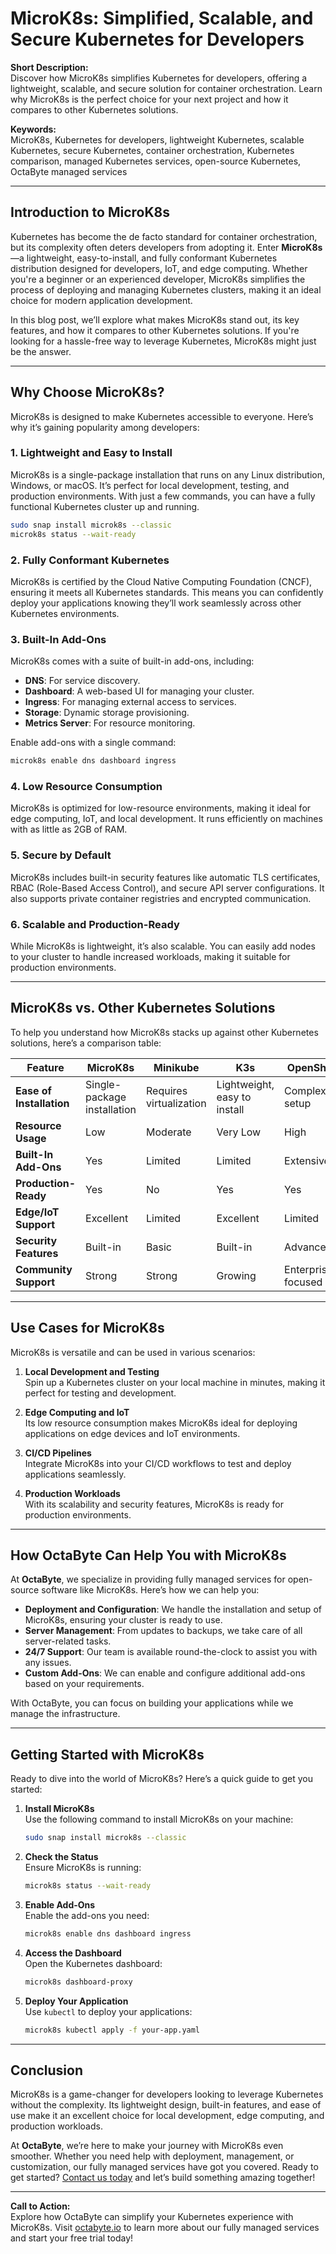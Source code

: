 # MicroK8s: Simplified, Scalable, and Secure Kubernetes for Developers

**Short Description:**  
Discover how MicroK8s simplifies Kubernetes for developers, offering a lightweight, scalable, and secure solution for container orchestration. Learn why MicroK8s is the perfect choice for your next project and how it compares to other Kubernetes solutions.

**Keywords:**  
MicroK8s, Kubernetes for developers, lightweight Kubernetes, scalable Kubernetes, secure Kubernetes, container orchestration, Kubernetes comparison, managed Kubernetes services, open-source Kubernetes, OctaByte managed services

---

## Introduction to MicroK8s

Kubernetes has become the de facto standard for container orchestration, but its complexity often deters developers from adopting it. Enter **MicroK8s**—a lightweight, easy-to-install, and fully conformant Kubernetes distribution designed for developers, IoT, and edge computing. Whether you're a beginner or an experienced developer, MicroK8s simplifies the process of deploying and managing Kubernetes clusters, making it an ideal choice for modern application development.

In this blog post, we’ll explore what makes MicroK8s stand out, its key features, and how it compares to other Kubernetes solutions. If you're looking for a hassle-free way to leverage Kubernetes, MicroK8s might just be the answer.

---

## Why Choose MicroK8s?

MicroK8s is designed to make Kubernetes accessible to everyone. Here’s why it’s gaining popularity among developers:

### 1. **Lightweight and Easy to Install**
MicroK8s is a single-package installation that runs on any Linux distribution, Windows, or macOS. It’s perfect for local development, testing, and production environments. With just a few commands, you can have a fully functional Kubernetes cluster up and running.

```bash
sudo snap install microk8s --classic
microk8s status --wait-ready
```

### 2. **Fully Conformant Kubernetes**
MicroK8s is certified by the Cloud Native Computing Foundation (CNCF), ensuring it meets all Kubernetes standards. This means you can confidently deploy your applications knowing they’ll work seamlessly across other Kubernetes environments.

### 3. **Built-In Add-Ons**
MicroK8s comes with a suite of built-in add-ons, including:
- **DNS**: For service discovery.
- **Dashboard**: A web-based UI for managing your cluster.
- **Ingress**: For managing external access to services.
- **Storage**: Dynamic storage provisioning.
- **Metrics Server**: For resource monitoring.

Enable add-ons with a single command:
```bash
microk8s enable dns dashboard ingress
```

### 4. **Low Resource Consumption**
MicroK8s is optimized for low-resource environments, making it ideal for edge computing, IoT, and local development. It runs efficiently on machines with as little as 2GB of RAM.

### 5. **Secure by Default**
MicroK8s includes built-in security features like automatic TLS certificates, RBAC (Role-Based Access Control), and secure API server configurations. It also supports private container registries and encrypted communication.

### 6. **Scalable and Production-Ready**
While MicroK8s is lightweight, it’s also scalable. You can easily add nodes to your cluster to handle increased workloads, making it suitable for production environments.

---

## MicroK8s vs. Other Kubernetes Solutions

To help you understand how MicroK8s stacks up against other Kubernetes solutions, here’s a comparison table:

| Feature                | MicroK8s                   | Minikube                  | K3s                       | OpenShift                 |
|------------------------|----------------------------|---------------------------|---------------------------|---------------------------|
| **Ease of Installation** | Single-package installation | Requires virtualization   | Lightweight, easy to install | Complex setup             |
| **Resource Usage**      | Low                        | Moderate                  | Very Low                  | High                      |
| **Built-In Add-Ons**    | Yes                        | Limited                   | Limited                   | Extensive                 |
| **Production-Ready**    | Yes                        | No                        | Yes                       | Yes                       |
| **Edge/IoT Support**    | Excellent                  | Limited                   | Excellent                 | Limited                   |
| **Security Features**   | Built-in                   | Basic                     | Built-in                  | Advanced                  |
| **Community Support**   | Strong                     | Strong                    | Growing                   | Enterprise-focused        |

---

## Use Cases for MicroK8s

MicroK8s is versatile and can be used in various scenarios:

1. **Local Development and Testing**  
   Spin up a Kubernetes cluster on your local machine in minutes, making it perfect for testing and development.

2. **Edge Computing and IoT**  
   Its low resource consumption makes MicroK8s ideal for deploying applications on edge devices and IoT environments.

3. **CI/CD Pipelines**  
   Integrate MicroK8s into your CI/CD workflows to test and deploy applications seamlessly.

4. **Production Workloads**  
   With its scalability and security features, MicroK8s is ready for production environments.

---

## How OctaByte Can Help You with MicroK8s

At **OctaByte**, we specialize in providing fully managed services for open-source software like MicroK8s. Here’s how we can help you:

- **Deployment and Configuration**: We handle the installation and setup of MicroK8s, ensuring your cluster is ready to use.
- **Server Management**: From updates to backups, we take care of all server-related tasks.
- **24/7 Support**: Our team is available round-the-clock to assist you with any issues.
- **Custom Add-Ons**: We can enable and configure additional add-ons based on your requirements.

With OctaByte, you can focus on building your applications while we manage the infrastructure.

---

## Getting Started with MicroK8s

Ready to dive into the world of MicroK8s? Here’s a quick guide to get you started:

1. **Install MicroK8s**  
   Use the following command to install MicroK8s on your machine:
   ```bash
   sudo snap install microk8s --classic
   ```

2. **Check the Status**  
   Ensure MicroK8s is running:
   ```bash
   microk8s status --wait-ready
   ```

3. **Enable Add-Ons**  
   Enable the add-ons you need:
   ```bash
   microk8s enable dns dashboard ingress
   ```

4. **Access the Dashboard**  
   Open the Kubernetes dashboard:
   ```bash
   microk8s dashboard-proxy
   ```

5. **Deploy Your Application**  
   Use `kubectl` to deploy your applications:
   ```bash
   microk8s kubectl apply -f your-app.yaml
   ```

---

## Conclusion

MicroK8s is a game-changer for developers looking to leverage Kubernetes without the complexity. Its lightweight design, built-in features, and ease of use make it an excellent choice for local development, edge computing, and production workloads.

At **OctaByte**, we’re here to make your journey with MicroK8s even smoother. Whether you need help with deployment, management, or customization, our fully managed services have got you covered. Ready to get started? [Contact us today](https://octabyte.io) and let’s build something amazing together!

---

**Call to Action:**  
Explore how OctaByte can simplify your Kubernetes experience with MicroK8s. Visit [octabyte.io](https://octabyte.io) to learn more about our fully managed services and start your free trial today!